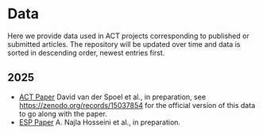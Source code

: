 # Data
Here we provide data used in ACT projects corresponding to published or submitted articles. The repository will be updated over time and data is sorted in descending order, newest entries first. 

## 2025
+ [ACT Paper](ACT-Paper) David van der Spoel et al., in preparation, see https://zenodo.org/records/15037854 for the official version of this data to go along with the paper.
+ [ESP Paper](ESP-Paper-2025) A. Najla Hosseini et al., in preparation. 
